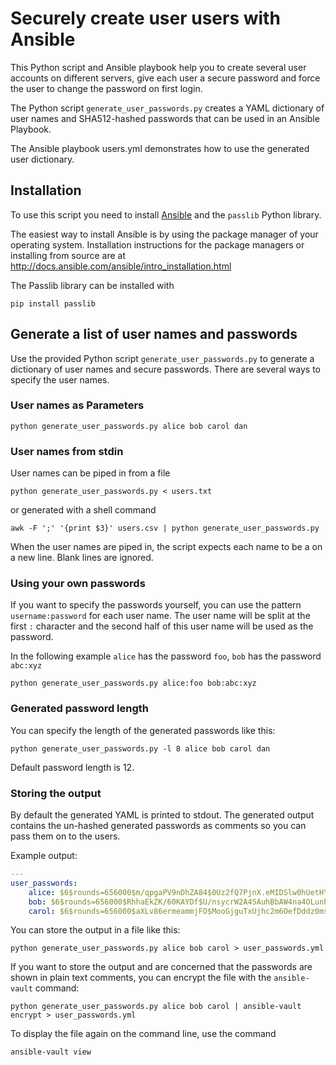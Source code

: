 # Securely create user users with Ansible

 This Python script and Ansible playbook help you to create several user accounts on different servers, give each user a secure password and force the user to change the password on first login.

The Python script `generate_user_passwords.py` creates a YAML dictionary of user names and SHA512-hashed passwords that can be used in an Ansible Playbook.

The Ansible playbook users.yml demonstrates how to use the generated user dictionary.

## Installation

To use this script you need to install [Ansible](http://ansible.com/) and the `passlib` Python library.

The easiest way to install Ansible is by using the package manager of your operating system. Installation instructions for the package managers or installing from source are at http://docs.ansible.com/ansible/intro_installation.html

The Passlib library can be installed with

    pip install passlib

## Generate a list of user names and passwords
Use the provided Python script `generate_user_passwords.py` to generate a dictionary of user names and secure passwords. There are several ways to specify the user names.

### User names as Parameters

    python generate_user_passwords.py alice bob carol dan

### User names from stdin
User names can be piped in from a file

    python generate_user_passwords.py < users.txt

or generated with a shell command

    awk -F ';' '{print $3}' users.csv | python generate_user_passwords.py

When the user names are piped in, the script expects each name to be a on a new line. Blank lines are ignored.

### Using your own passwords
If you want to specify the passwords yourself, you can use the pattern `username:password` for each user name. The user name  will be split at the first `:` character and the second half of this user name will be used as the password.

In the following example `alice` has the password `foo`, `bob` has the password `abc:xyz`

    python generate_user_passwords.py alice:foo bob:abc:xyz

### Generated password length

You can specify the length of the generated passwords like this:

    python generate_user_passwords.py -l 8 alice bob carol dan

Default password length is 12.

### Storing the output
By default the generated YAML is printed to stdout. The generated output contains the un-hashed generated passwords as comments so you can pass them on to the users.

Example output:

```YAML
---
user_passwords:
    alice: $6$rounds=656000$m/qpgaPV9nDhZA84$0Uz2fQ7PjnX.eMIDSlw0hUetHYat.VuxIzBNsbceZjg60XMe.0hrDekRybNAMe0fPqvczikY0Hdph8KMhcHct. # ws#P)Bg)l853
    bob: $6$rounds=656000$RhhaEkZK/60KAYDf$U/nsycrW2A4SAuhBbAW4na4OLunPrUfR31OU3ThY1ge3vc.RUfhyHTg5dShkTYFGB/455lv0vOWDAmbGiOI730 # qbbw8&OeZ1ql
    carol: $6$rounds=656000$aXLv86ermeammjFO$MooGjguTxUjhc2m6OefDddz0mszG/SprKiyTsND0lpT3f4.R7V5KucdK9JdLluOF.WnpGAz/GKy2umf5TPkPr. # zIPjxwCFm@ES
```    

You can store the output in a file like this:

    python generate_user_passwords.py alice bob carol > user_passwords.yml

If you want to store the output and are concerned that the passwords are shown in plain text comments, you can encrypt the file with the `ansible-vault` command:

    python generate_user_passwords.py alice bob carol | ansible-vault encrypt > user_passwords.yml

 To display the file again on the command line, use the command

    ansible-vault view
